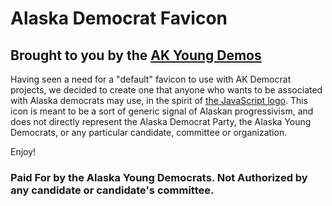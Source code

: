 # Alaska Democrat Favicon

## Brought to you by the [AK Young Demos](http://youngdemos.org)

Having seen a need for a "default" favicon to use with AK Democrat projects,
we decided to create one that anyone who wants to be associated with Alaska
democrats may use, in the spirit of [the JavaScript logo](https://github.com/voodootikigod/logo.js). This icon is meant to be a sort of generic signal of Alaskan
progressivism, and does not directly represent the Alaska Democrat Party, the
Alaska Young Democrats, or any particular candidate, committee or organization.

Enjoy!

### Paid For by the Alaska Young Democrats. Not Authorized by any candidate or candidate's committee.

